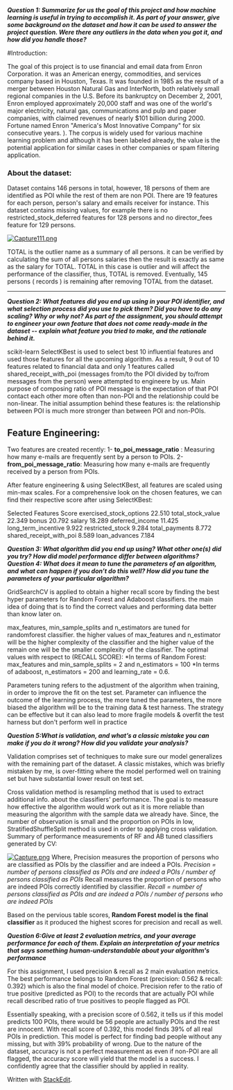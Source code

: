 

***Question 1: Summarize for us the goal of this project and how machine learning is useful in trying to accomplish it. As part of your answer, give some background on the dataset and how it can be used to answer the project question. Were there any outliers in the data when you got it, and how did you handle those?***

#Introduction:

The goal of this project is to use financial and email data from Enron Corporation. it was an American energy, commodities, and services company based in Houston, Texas. It was founded in 1985 as the result of a merger between Houston Natural Gas and InterNorth, both relatively small regional companies in the U.S. Before its bankruptcy on December 2, 2001, Enron employed approximately 20,000 staff and was one of the world's major electricity, natural gas, communications and pulp and paper companies, with claimed revenues of nearly $101 billion during 2000. Fortune named Enron "America's Most Innovative Company" for six consecutive years. ). The corpus is widely used for various machine learning problem and although it has been labeled already, the value is the potential application for similar cases in other companies or spam filtering application.

### About the dataset: 
Dataset contains 146 persons in total, however, 18 persons of them are identified as POI while the rest of them are non POI. There are 19 features for each person, person's salary and emails receiver for instance. This dataset contains missing values, for example there is no restricted_stock_deferred features for 128 persons and no director_fees feature for 129 persons.  

[![Capture111.png](https://s9.postimg.org/j5zbnwqb3/Capture111.png)](https://postimg.org/image/ou5mesunf/)

TOTAL is the outlier name as a summary of all persons. it can be verified by calculating the sum of all persons salaries then the result is exactly as same as the salary for TOTAL. TOTAL in this case is outlier and will affect the performance of the classifier, thus, TOTAL is removed. Eventually, 145 persons ( records ) is remaining after removing TOTAL from the dataset.

---
***Question 2: What features did you end up using in your POI identifier, and what selection process did you use to pick them? Did you have to do any scaling? Why or why not? As part of the assignment, you should attempt to engineer your own feature that does not come ready-made in the dataset -- explain what feature you tried to make, and the rationale behind it.***

scikit-learn SelectKBest is used to select best 10 influential features and used those features for all the upcoming algorithm. As a result, 9 out of 10 features related to financial data and only 1 features called shared_receipt_with_poi (messages from/to the POI divided by to/from messages from the person) were attempted to engineere by us. Main purpose of composing ratio of POI message is the expectation of that POI contact each other more often than non-POI and the relationship could be non-linear. The initial assumption behind these features is: the relationship between POI is much more stronger than between POI and non-POIs.


## Feature Engineering:
Two features are created recently:
1- **to_poi_message_ratio** :
Measuring how many e-mails are frequently sent by a person to POIs.
2- **from_poi_message_ratio**:
Measuring how many e-mails are frequently received by a person from POIs.

After feature engineering & using SelectKBest, all features are scaled using min-max scales. For a comprehensive look on the chosen features, we can find their respective score after using SelectKBest:

Selected Features      		 Score
exercised_stock_options 		22.510
total_stock_value			22.349
bonus					20.792
salary					18.289
deferred_income			11.425
long_term_incentive			9.922
restricted_stock			9.284
total_payments			8.772
shared_receipt_with_poi		8.589
loan_advances				7.184


***Question 3: What algorithm did you end up using? What other one(s) did you try? How did model performance differ between algorithms?***
***Question 4: What does it mean to tune the parameters of an algorithm, and what can happen if you don’t do this well? How did you tune the parameters of your particular algorithm?***

GridSearchCV is applied to obtain a higher recall score by finding the best hyper parameters for Random Forest and Adaboost classifiers. the main idea of doing that is to find the correct values and performing data better than know later on. 

max_features, min_sample_splits and n_estimators are tuned for randomforest classifier. the higher values of max_features and n_estimator will be the higher complexity of the classifier and the higher value of the remain one will be the smaller complexity of the classifier.
The optimal values with respect to (RECALL SCORE):
*In terms of Random Forest: max_features and min_sample_splits = 2 and n_estimators = 100
*In terms of adaboost, n_estimators = 200 and learning_rate = 0.6.

Parameters tuning refers to the adjustment of the algorithm when training, in order to improve the fit on the test set. Parameter can influence the outcome of the learning process, the more tuned the parameters, the more biased the algorithm will be to the training data & test harness. The strategy can be effective but it can also lead to more fragile models & overfit the test harness but don't perform well in practice

***Question 5:What is validation, and what’s a classic mistake you can make if you do it wrong? How did you validate your analysis?***

Validation comprises set of techniques to make sure our model generalizes with the remaining part of the dataset. A classic mistakes, which was briefly mistaken by me, is over-fitting where the model performed well on training set but have substantial lower result on test set.

Cross validation method is resampling method that is used to extract additional info. about the classifiers' performance. The goal is to measure how effective the algorithm would work out as it is more reliable than measuring the algorithm with the sample data we already have. Since, the number of observation is small and the proportion on POIs in low, StratifiedShuffleSplit method is used in order to applying cross validation. Summary of performance measurements of RF and AB tuned classifiers generated by CV:

[![Capture.png](https://s4.postimg.org/5zixhc7vh/Capture.png)](https://postimg.org/image/mnafju2mx/)
Where,
Precision measures the proportion of persons who are classified as POIs by the classifier and are indeed a POIs. *Precision = number of persons classified as POIs and are indeed a POIs / number of persons classified as POIs*
Recall  measures the proportion of persons who are indeed POIs correctly identified by classifier. *Recall = number of persons classified as POIs and are indeed a POIs / number of persons who are indeed POIs*

Based on the pervious table scores, **Random Forest model is the final classifier** as it produced the highest scores for precision and recall as well. 

***Question 6:Give at least 2 evaluation metrics, and your average performance for each of them. Explain an interpretation of your metrics that says something human-understandable about your algorithm's performance***

For this assignment, I used precision & recall as 2 main evaluation metrics. The best performance belongs to Random Forest (precision: 0.562 & recall: 0.392) which is also the final model of choice. Precision refer to the ratio of true positive (predicted as POI) to the records that are actually POI while recall described ratio of true positives to people flagged as POI.

Essentially speaking, with a precision score of 0.562, it tells us if this model predicts 100 POIs, there would be 56 people are actually POIs and the rest are innocent. With recall score of 0.392, this model finds 39% of all real POIs in prediction. This model is perfect for finding bad people without any missing, but with 39% probability of wrong. Due to the nature of the dataset, accuracy is not a perfect measurement as even if non-POI are all flagged, the accuracy score will yield that the model is a success. I confidently agree that the classifier should by applied in reality. 

Written with [StackEdit](https://stackedit.io/).
